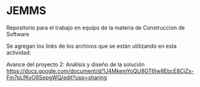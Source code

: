 # JEMMS
Repositorio para el trabajo en equipo de la materia de Construccion de Software

Se agregan los links de los archivos que se están utilizando en esta actividad:

Avance del proyecto 2: Análisis y diseño de la solución
https://docs.google.com/document/d/1J4MkemYoQU8GT6lw8EbcE8CjZx-Fm7pLfKvO8SepgWQ/edit?usp=sharing


